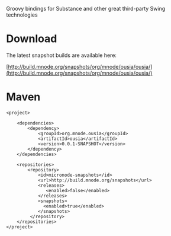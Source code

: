 Groovy bindings for Substance and other great third-party Swing technologies

# Download #

The latest snapshot builds are available here:

[http://build.mnode.org/snapshots/org/mnode/ousia/ousia/](http://build.mnode.org/snapshots/org/mnode/ousia/ousia/)

# Maven #

```
<project>

	<dependencies>
		<dependency>
			<groupId>org.mnode.ousia</groupId>
			<artifactId>ousia</artifactId>
			<version>0.0.1-SNAPSHOT</version>
		</dependency>
	</dependencies>

	<repositories>
		<repository>
	        <id>micronode-snapshots</id>
	        <url>http://build.mnode.org/snapshots</url>
	        <releases>
	           <enabled>false</enabled>
	        </releases>
	        <snapshots>
	          <enabled>true</enabled>
	        </snapshots>        
	     </repository>
	</repositories>
</project>
```